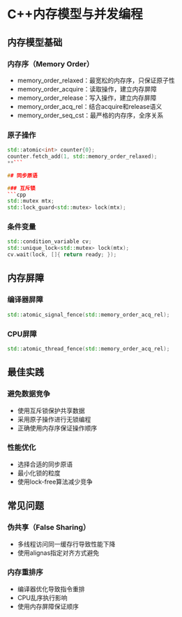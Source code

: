 # C++内存模型与并发编程

## 内存模型基础

### 内存序（Memory Order）
- memory_order_relaxed：最宽松的内存序，只保证原子性
- memory_order_acquire：读取操作，建立内存屏障
- memory_order_release：写入操作，建立内存屏障
- memory_order_acq_rel：结合acquire和release语义
- memory_order_seq_cst：最严格的内存序，全序关系

### 原子操作
```cpp
std::atomic<int> counter{0};
counter.fetch_add(1, std::memory_order_relaxed);
**```

## 同步原语

### 互斥锁
```cpp
std::mutex mtx;
std::lock_guard<std::mutex> lock(mtx);
```

### 条件变量
```cpp
std::condition_variable cv;
std::unique_lock<std::mutex> lock(mtx);
cv.wait(lock, []{ return ready; });
```

## 内存屏障

### 编译器屏障
```cpp
std::atomic_signal_fence(std::memory_order_acq_rel);
```

### CPU屏障
```cpp
std::atomic_thread_fence(std::memory_order_acq_rel);
```

## 最佳实践

### 避免数据竞争
- 使用互斥锁保护共享数据
- 采用原子操作进行无锁编程
- 正确使用内存序保证操作顺序

### 性能优化
- 选择合适的同步原语
- 最小化锁的粒度
- 使用lock-free算法减少竞争

## 常见问题

### 伪共享（False Sharing）
- 多线程访问同一缓存行导致性能下降
- 使用alignas指定对齐方式避免

### 内存重排序
- 编译器优化导致指令重排
- CPU乱序执行影响
- 使用内存屏障保证顺序